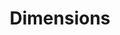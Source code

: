 ---
bigquery: https://console.cloud.google.com/bigquery?p=covid-19-dimensions-ai&page=table&d=data&t=publications
contributors: Digital Science, https://www.digital-science.com/
cost: Free for personal, non-commercial use.
description: Dimensions contains more than 100 million publications, ranging from
  articles published in scholarly journals, books and book chapters, to preprints
  and conference proceedings. All publications are contextualized with linked data
  sets, funding, publications, patents, clinical trials, and policy documents. You
  can also view associated categories, funders, institutions, and researcher profiles.
documentation: https://docs.dimensions.ai/bigquery/index.html
last_edit: 04/05/2022, 19:38:38
location: https://www.dimensions.ai/products/free/
maintained_by: Digital Science, https://www.digital-science.com/
schema_fields:
- category_icrp_ct
- foa_number
- volume
- funder_org_cities
- patent_ids
- open_access_categories
- category_for
- family_count
- citation_string
- publication_date
- proceedings_title
- repository_url
- subtitles
- funder_org
- established
- date_normal
- date_inserted
- language
- editors
- funding_cny
- associated_publication_doi
- funder_orgs
- acronyms
- status
- acronym
- organisation_details
- concepts
- category_hrcs_rac
- grant_number
- description
- email_address
- open_access_categories_v2
- authors
- funding_cad
- kind
- journal_lists
- end_date
- date_online
- research_org_city_names
- registry
- original_title
- mesh_headings
- acknowledgements
- category_icrp_cso
- funding_details
- source_id
- aliases
- funding_jpy
- pmid
- embargo_date
- inventor_names
- funder_org_state_codes
- categories
- filing_year
- original_assignee_countries
- mesh_terms
- start_year
- wikipedia_url
- associated_publication_pmid
- assignee_countries
- citations_count
- research_org_country_names
- research_orgs
- research_org_state_names
- publication_year
- active_years
- issue
- gender
- category_uoa
- current_assignee
- conference
- expiration_year
- family_members_ids
- type
- links
- funding_usd
- assignee_orgs
- funding_gbp
- supporting_grant_ids
- researcher_ids
- legal_status
- category_sdg
- pmcid
- address
- funding_nzd
- category_bra
- doi
- conditions
- start_date
- reference_ids
- funder_org_acronyms
- relationships
- publisher
- research_org_state_codes
- jurisdiction
- isbn
- clinical_trial_ids
- current_assignee_orgs
- priority_year
- date
- date_print
- funding_chf
- citations
- original_abstract
- funder_org_countries
- original_assignee
- resulting_publication_doi
- legal_events
- investigators
- category_rcdc
- date_imported_gbq
- family_id
- journal
- funder_countries
- name
- funding_amount
- repository_id
- associated_grant_ids
- types
- book_title
- expiration_date
- abstract
- category_hrcs_hc
- funding_eur
- linkout
- interventions
- funding_aud
- id
- category_hra
- filing_date
- title
- priority_date
- external_ids
- current_assignee_countries
- metrics
- cited_by_ids
- created_date
- associated_publication_id
- license
- repository_name
- altmetrics
- arxiv_id
- granted_date
- research_org_countries
- research_org_cities
- date_modified
- book_series_title
- pages
- brief_title
- resulting_publication_ids
- parent_id
- ipcr
- funding_currency
- application_number
- original_assignee_orgs
- year
- eisbn
- associated_publication_arxiv_id
- labels
- phase
- cpc
- granted_year
- end_year
- filing_status
- publication_ids
shortname: dimensions
tags:
- scholarly literature
- patents
- funding
- clinical trials
- academic profiles
terms_of_use: 'Use of both the Dimensions COVID-19 dataset and full Dimensions dataset
  are subject to the Dimensions Terms of use: https://www.dimensions.ai/policies-terms-legal '
title: Dimensions
uuid: dcff88bd-fe6b-4fdb-8159-809bf9d7bc1c
---